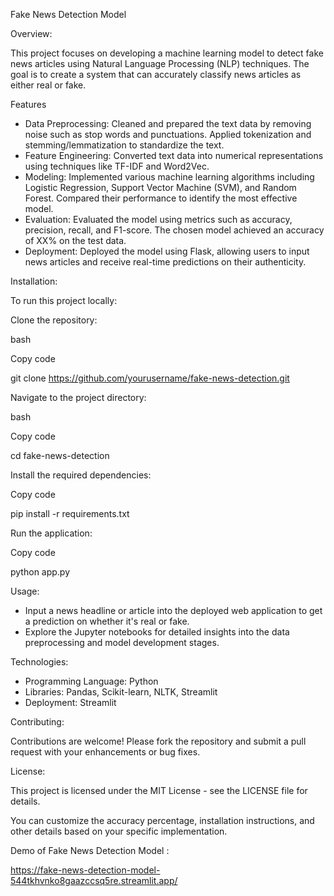 Fake News Detection Model

Overview:

This project focuses on developing a machine learning model to detect fake news articles using Natural Language Processing (NLP) techniques. The goal is to create a system that can accurately classify news articles as either real or fake.

Features

- Data Preprocessing: Cleaned and prepared the text data by removing noise such as stop words and punctuations. Applied tokenization and stemming/lemmatization to standardize the text.
- Feature Engineering: Converted text data into numerical representations using techniques like TF-IDF and Word2Vec.
- Modeling: Implemented various machine learning algorithms including Logistic Regression, Support Vector Machine (SVM), and Random Forest. Compared their performance to identify the most effective model.
- Evaluation: Evaluated the model using metrics such as accuracy, precision, recall, and F1-score. The chosen model achieved an accuracy of XX% on the test data.
- Deployment: Deployed the model using Flask, allowing users to input news articles and receive real-time predictions on their authenticity.

Installation:

To run this project locally:

Clone the repository:

bash

Copy code

git clone https://github.com/yourusername/fake-news-detection.git

Navigate to the project directory:

bash

Copy code

cd fake-news-detection

Install the required dependencies:

Copy code

pip install -r requirements.txt

Run the application:

Copy code

python app.py

Usage:

- Input a news headline or article into the deployed web application to get a prediction on whether it's real or fake.
- Explore the Jupyter notebooks for detailed insights into the data preprocessing and model development stages.

Technologies:

- Programming Language: Python
- Libraries: Pandas, Scikit-learn, NLTK, Streamlit 
- Deployment: Streamlit

Contributing:

Contributions are welcome! Please fork the repository and submit a pull request with your enhancements or bug fixes.

License: 

This project is licensed under the MIT License - see the LICENSE file for details.

You can customize the accuracy percentage, installation instructions, and other details based on your specific implementation.


Demo of Fake News Detection Model : 

https://fake-news-detection-model-544tkhvnko8gaazccsq5re.streamlit.app/





